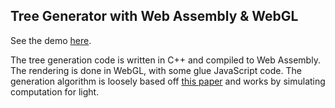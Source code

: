 ## Tree Generator with Web Assembly & WebGL

See the demo [here](https://addisonprairie.github.io/Tree-Generator/).

The tree generation code is written in C++ and compiled to Web Assembly. The rendering is done in WebGL, with some glue JavaScript code. The generation algorithm is loosely based off [this paper](http://algorithmicbotany.org/papers/selforg.sig2009.html) and works by simulating computation for light.
